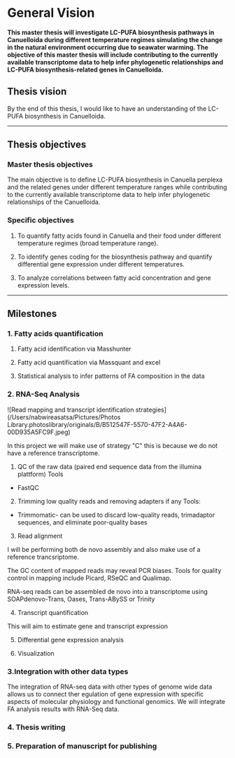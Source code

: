 # General Vision

**This master thesis will investigate LC-PUFA biosynthesis pathways in Canuelloida during different temperature regimes simulating the change in the natural environment occurring due to seawater warming. The objective of this master thesis will include contributing to the currently available transcriptome data to help infer phylogenetic relationships and LC-PUFA biosynthesis-related genes in Canuelloida.**

## Thesis vision
By the end of this thesis, I would like to have an understanding of the LC-PUFA biosynthesis in Canuelloida.

---
## Thesis objectives

### Master thesis objectives

The main objective is to define LC-PUFA biosynthesis in Canuella perplexa and the related genes under different temperature ranges while contributing to the currently available transcriptome data to help infer phylogenetic relationships of the Canuelloida.

### Specific objectives

1. To quantify fatty acids found in Canuella and their food under different temperature regimes (broad temperature range).

2. To identify genes coding for the biosynthesis pathway and quantify differential gene expression under different temperatures.

3. To analyze correlations between fatty acid concentration and gene expression levels.

---
## Milestones

### 1. Fatty acids quantification

1. Fatty acid identification via Masshunter

2. Fatty acid quantification via Massquant and excel

3. Statistical analysis to infer patterns of FA composition in the data



### 2. RNA-Seq Analysis

![Read mapping and transcript identification strategies](/Users/nabwireasatsa/Pictures/Photos Library.photoslibrary/originals/B/B512547F-5570-47F2-A4A6-00D935A5FC9F.jpeg)

In this project we will make use of strategy "C" this is because we do not have a reference transcriptome.

1. QC of the raw data (paired end sequence data from the illumina plattform)
Tools
- FastQC
2. Trimming low quality reads and removing adapters if any
Tools:

- Trimmomatic- can be used to discard low-quality reads, trimadaptor sequences, and eliminate poor-quality bases

3. Read alignment

I will be performing both de novo assembly and also make use of a reference trancsriptome.

The GC content of mapped reads may reveal PCR biases. Tools for quality control in mapping include Picard, RSeQC and Qualimap.

RNA-seq reads can be assembled de novo into a transcriptome using SOAPdenovo-Trans, Oases, Trans-ABySS or Trinity

4. Transcript quantification

This will aim to estimate gene and transcript expression

5. Differential gene expression analysis

6. Visualization

### 3.Integration with other data types

The integration of RNA-seq data with other types of genome wide data allows us to connect ther egulation of gene expression with specific aspects of molecular physiology and functional genomics. We will integrate FA analysis results with RNA-Seq data.

### 4. Thesis writing

### 5. Preparation of manuscript for publishing

